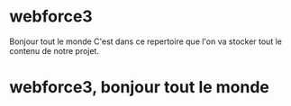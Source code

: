 # webforce3
Bonjour tout le monde
C'est dans ce repertoire que l'on va stocker tout le contenu de notre projet.
# webforce3, bonjour tout le monde
